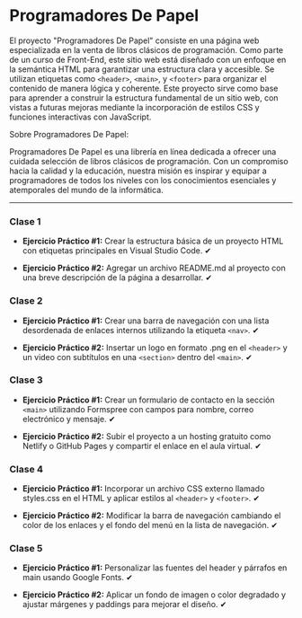 # Programadores De Papel

El proyecto "Programadores De Papel" consiste en una página web especializada en la venta de libros clásicos de programación. Como parte de un curso de Front-End, este sitio web está diseñado con un enfoque en la semántica HTML para garantizar una estructura clara y accesible. Se utilizan etiquetas como `<header>`, `<main>`, y `<footer>` para organizar el contenido de manera lógica y coherente. Este proyecto sirve como base para aprender a construir la estructura fundamental de un sitio web, con vistas a futuras mejoras mediante la incorporación de estilos CSS y funciones interactivas con JavaScript.

Sobre Programadores De Papel:

Programadores De Papel es una librería en línea dedicada a ofrecer una cuidada selección de libros clásicos de programación. Con un compromiso hacia la calidad y la educación, nuestra misión es inspirar y equipar a programadores de todos los niveles con los conocimientos esenciales y atemporales del mundo de la informática.


---
### Clase 1
- **Ejercicio Práctico #1:** Crear la estructura básica de un proyecto HTML con etiquetas principales en Visual Studio Code. ✔︎

- **Ejercicio Práctico #2:** Agregar un archivo README.md al proyecto con una breve descripción de la página a desarrollar. ✔︎

### Clase 2
- **Ejercicio Práctico #1:** Crear una barra de navegación con una lista desordenada de enlaces internos utilizando la etiqueta `<nav>`. ✔︎

- **Ejercicio Práctico #2:** Insertar un logo en formato .png en el `<header>` y un video con subtítulos en una `<section>` dentro del `<main>`. ✔︎

### Clase 3
- **Ejercicio Práctico #1:** Crear un formulario de contacto en la sección `<main>` utilizando Formspree con campos para nombre, correo electrónico y mensaje. ✔︎

- **Ejercicio Práctico #2:** Subir el proyecto a un hosting gratuito como Netlify o GitHub Pages y compartir el enlace en el aula virtual. ✔︎

### Clase 4
- **Ejercicio Práctico #1:** Incorporar un archivo CSS externo llamado styles.css en el HTML y aplicar estilos al `<header>` y `<footer>`. ✔︎

- **Ejercicio Práctico #2:** Modificar la barra de navegación cambiando el color de los enlaces y el fondo del menú en la lista de navegación. ✔︎

### Clase 5
- **Ejercicio Práctico #1:** Personalizar las fuentes del header y párrafos en main usando Google Fonts. ✔︎

- **Ejercicio Práctico #2:** Aplicar un fondo de imagen o color degradado y ajustar márgenes y paddings para mejorar el diseño. ✔︎
